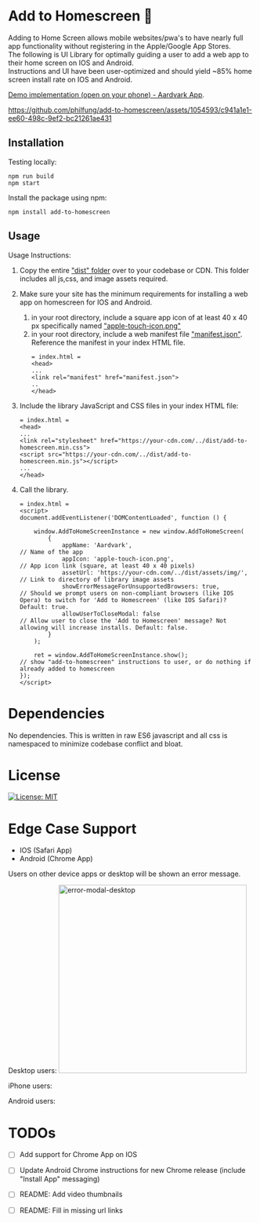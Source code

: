 # Add to Homescreen 📱
Adding to Home Screen allows mobile websites/pwa's to have nearly full app functionality without registering in the Apple/Google App Stores. 
</br>
The following is UI Library for optimally guiding a user to add a web app to their home screen on IOS and Android.
</br>
Instructions and UI have been user-optimized and should yield ~85% home screen install rate on IOS and Android.

[Demo implementation (open on your phone) - Aardvark App](https://philfung.github.io).


https://github.com/philfung/add-to-homescreen/assets/1054593/c941a1e1-ee60-498c-9ef2-bc21261ae431



## Installation
Testing locally:
```
npm run build
npm start
```

Install the package using npm:

```
npm install add-to-homescreen
```


## Usage
Usage Instructions:

1. Copy the entire ["dist" folder](https://github.com/philfung/add-to-homescreen/tree/main/dist) over to your codebase or CDN. 
   This folder includes all js,css, and image assets required.

2. Make sure your site has the minimum requirements for installing a web app on homescreen for IOS and Android.
    1. in your root directory, include a square app icon of at least 40 x 40 px specifically named ["apple-touch-icon.png"](https://github.com/philfung/add-to-homescreen/blob/main/apple-touch-icon.png)    
    2. in your root directory, include a web manifest file ["manifest.json"](https://github.com/philfung/add-to-homescreen/blob/main/manifest.json). Reference the manifest in your index HTML file. 
        ```
        = index.html =
        <head>
        ...
        <link rel="manifest" href="manifest.json">
        ..
        </head>
        ```
3. Include the library JavaScript and CSS files in your index HTML file:

    ```
    = index.html =
    <head>
    ...
    <link rel="stylesheet" href="https://your-cdn.com/../dist/add-to-homescreen.min.css">
    <script src="https://your-cdn.com/../dist/add-to-homescreen.min.js"></script>
    ...
    </head>
    ```

4. Call the library. 

    ```
    = index.html =
    <script>
    document.addEventListener('DOMContentLoaded', function () {

        window.AddToHomeScreenInstance = new window.AddToHomeScreen(
            {
                appName: 'Aardvark',                                   // Name of the app
                appIcon: 'apple-touch-icon.png',                       // App icon link (square, at least 40 x 40 pixels)
                assetUrl: 'https://your-cdn.com/../dist/assets/img/',  // Link to directory of library image assets 
                showErrorMessageForUnsupportedBrowsers: true,          // Should we prompt users on non-compliant browsers (like IOS Opera) to switch for 'Add to Homescreen' (like IOS Safari)? Default: true.
                allowUserToCloseModal: false                           // Allow user to close the 'Add to Homescreen' message? Not allowing will increase installs. Default: false.
            }
        );
            
        ret = window.AddToHomeScreenInstance.show();                   // show "add-to-homescreen" instructions to user, or do nothing if already added to homescreen
    });
    </script>
    ```
# Dependencies

No dependencies. This is written in raw ES6 javascript and all css is namespaced to minimize codebase conflict and bloat.

# License
[![License: MIT](https://img.shields.io/badge/License-MIT-yellow.svg)](https://opensource.org/licenses/MIT)

# Edge Case Support
- IOS (Safari App)
- Android (Chrome App)

Users on other device apps or desktop will be shown an error message.

Desktop users:
<img width="384" alt="error-modal-desktop" src="https://github.com/philfung/add-to-homescreen/assets/1054593/83c07702-15b6-4bd3-a362-1b846ab381a7">

iPhone users:

Android users:


# TODOs
- [ ] Add support for Chrome App on IOS
- [ ] Update Android Chrome instructions for new Chrome release (include "Install App" messaging)
- [ ] README: Add video thumbnails
- [ ] README: Fill in missing url links




